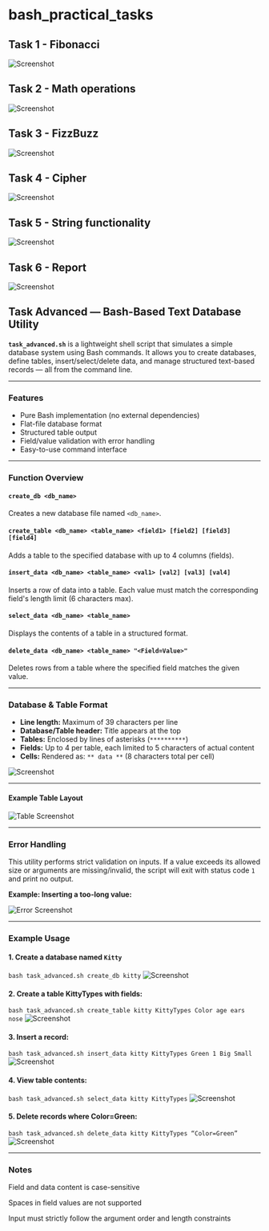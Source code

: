 # bash_practical_tasks


## Task 1 - Fibonacci

![Screenshot](img/task1.png)

## Task 2 - Math operations

![Screenshot](img/task2.png)

## Task 3 - FizzBuzz

![Screenshot](img/task3.png)

## Task 4 - Cipher

![Screenshot](img/task4.png)

## Task 5 - String functionality

![Screenshot](img/task5.png)

## Task 6 - Report

![Screenshot](img/task6.png)



## Task Advanced — Bash-Based Text Database Utility

**`task_advanced.sh`** is a lightweight shell script that simulates a simple database system using Bash commands. It allows you to create databases, define tables, insert/select/delete data, and manage structured text-based records — all from the command line.

---

### Features

- Pure Bash implementation (no external dependencies)
- Flat-file database format
- Structured table output
- Field/value validation with error handling
- Easy-to-use command interface

---

### Function Overview

#### `create_db <db_name>`
Creates a new database file named `<db_name>`.

#### `create_table <db_name> <table_name> <field1> [field2] [field3] [field4]`
Adds a table to the specified database with up to 4 columns (fields).

#### `insert_data <db_name> <table_name> <val1> [val2] [val3] [val4]`
Inserts a row of data into a table. Each value must match the corresponding field's length limit (6 characters max).

#### `select_data <db_name> <table_name>`
Displays the contents of a table in a structured format.

#### `delete_data <db_name> <table_name> "<Field=Value>"`
Deletes rows from a table where the specified field matches the given value.

---

### Database & Table Format

- **Line length:** Maximum of 39 characters per line  
- **Database/Table header:** Title appears at the top  
- **Tables:** Enclosed by lines of asterisks (`**********`)  
- **Fields:** Up to 4 per table, each limited to 5 characters of actual content  
- **Cells:** Rendered as: `** data **` (8 characters total per cell)

![Screenshot](img/task_advanced_1.png)

---

#### Example Table Layout

![Table Screenshot](img/task_advanced_2.png)

---

### Error Handling

This utility performs strict validation on inputs. If a value exceeds its allowed size or arguments are missing/invalid, the script will exit with status code `1` and print no output.

**Example: Inserting a too-long value:**

![Error Screenshot](img/task_advanced_5.png)

---

### Example Usage

#### 1. Create a database named `Kitty`
```bash task_advanced.sh create_db kitty```
![Screenshot](img/task_advanced_3.png)

#### 2. Create a table KittyTypes with fields:
```bash task_advanced.sh create_table kitty KittyTypes Color age ears nose```
![Screenshot](img/task_advanced_4.png)

#### 3. Insert a record:
```bash task_advanced.sh insert_data kitty KittyTypes Green 1 Big Small```
![Screenshot](img/task_advanced_6.png)

#### 4. View table contents:
```bash task_advanced.sh select_data kitty KittyTypes```
![Screenshot](img/task_advanced_7.png)

#### 5. Delete records where Color=Green:
```bash task_advanced.sh delete_data kitty KittyTypes “Color=Green”```
![Screenshot](img/task_advanced_8.png)

---

### Notes

Field and data content is case-sensitive

Spaces in field values are not supported

Input must strictly follow the argument order and length constraints